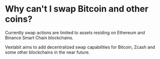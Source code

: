 # Why can't I swap Bitcoin and other coins?

Currently swap actions are limited to assets residing on Ethereum and Binance Smart Chain blockchains.

Vextabit aims to add decentralized swap capabilities for Bitcoin, Zcash and some other blockchains in the near future.

